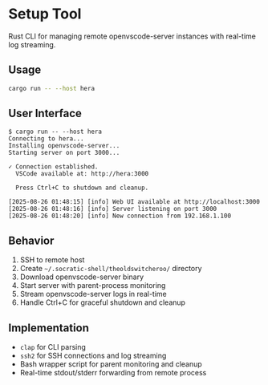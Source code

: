 # Setup Tool

Rust CLI for managing remote openvscode-server instances with real-time log streaming.

## Usage
```bash
cargo run -- --host hera
```

## User Interface
```
$ cargo run -- --host hera
Connecting to hera...
Installing openvscode-server...
Starting server on port 3000...

✓ Connection established.
  VSCode available at: http://hera:3000
  
  Press Ctrl+C to shutdown and cleanup.

[2025-08-26 01:48:15] [info] Web UI available at http://localhost:3000
[2025-08-26 01:48:16] [info] Server listening on port 3000
[2025-08-26 01:48:20] [info] New connection from 192.168.1.100
```

## Behavior
1. SSH to remote host
2. Create `~/.socratic-shell/theoldswitcheroo/` directory
3. Download openvscode-server binary
4. Start server with parent-process monitoring
5. Stream openvscode-server logs in real-time
6. Handle Ctrl+C for graceful shutdown and cleanup

## Implementation
- `clap` for CLI parsing
- `ssh2` for SSH connections and log streaming
- Bash wrapper script for parent monitoring and cleanup
- Real-time stdout/stderr forwarding from remote process
